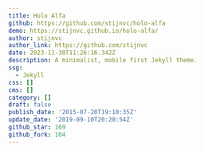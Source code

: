 ```yaml
---
title: Holo Alfa
github: https://github.com/stijnvc/holo-alfa
demo: https://stijnvc.github.io/holo-alfa/
author: stijnvc
author_link: https://github.com/stijnvc
date: 2023-11-30T11:26:16.342Z
description: A minimalist, mobile first Jekyll theme.
ssg:
  - Jekyll
css: []
cms: []
category: []
draft: false
publish_date: '2015-07-20T19:10:35Z'
update_date: '2019-09-10T20:20:54Z'
github_star: 169
github_fork: 104
---
```

